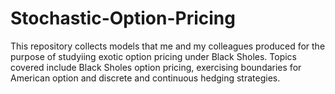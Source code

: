 # Stochastic-Option-Pricing
This repository collects models that me and my colleagues produced for the purpose of studyiing exotic option pricing under Black Sholes. Topics covered include Black Sholes option pricing, exercising boundaries for American option and discrete and continuous hedging strategies.
